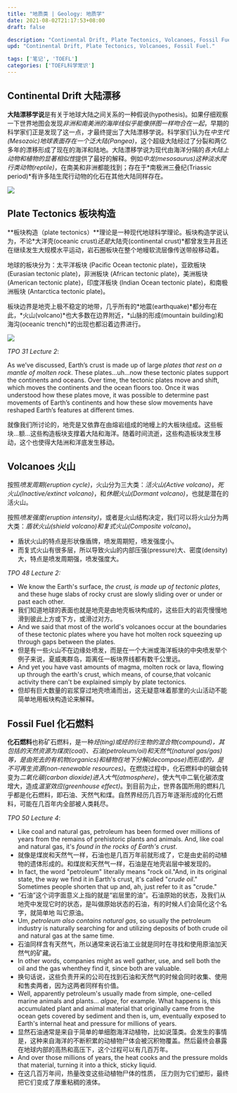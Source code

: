 ```yaml
---
title: "地质类 | Geology: 地质学"
date: 2021-08-02T21:17:53+08:00
draft: false

description: "Continental Drift, Plate Tectonics, Volcanoes, Fossil Fuel."
upd: "Continental Drift, Plate Tectonics, Volcanoes, Fossil Fuel."

tags: ['笔记', 'TOEFL']
categories: ['TOEFL科学常识']
---
```


<!--more-->

## Continental Drift 大陆漂移

**大陆漂移学说**是有关于地球大陆之间关系的一种假说(hypothesis)。如果仔细观察一下世界地图会发现*非洲和南美洲的海岸线似乎能像拼图一样吻合在一起*，早期的科学家们正是发现了这一点，才最终提出了大陆漂移学说。科学家们认为在*中生代(Mesozoic)*地球表面存在一个*泛大陆(Pangea)*，这个超级大陆经过了分裂和两亿多年的漂移形成了现在的海洋和陆地。大陆漂移学说为现代由海洋分隔的*各大陆上动物和植物的显著相似性*提供了最好的解释。例如*中龙(mesosaurus)*这种淡水*爬行类动物(reptile)*，在南美和非洲都能找到；存在于*南极洲三叠纪(Triassic period)*有许多陆生爬行动物的化石在其他大陆同样存在。

![](https://cdn.jsdelivr.net/gh/henrywu97/FigBed@master/Figs/20210816183556.jpg)

## Plate Tectonics 板块构造

**板块构造（plate tectonics）**理论是一种现代地球科学理论。板块构造学说认为，不论*大洋壳(oceanic crust)*还是*大陆壳(continental crust)*都曾发生并且还在继续发生大规模水平运动，岩石圈板块在整个地幔软流层像传送带般移动着。

地球的板块分为：太平洋板块 (Pacific Ocean tectonic plate)，亚欧板块 (Eurasian tectonic plate)，非洲板块 (African tectonic plate)，美洲板块 (American tectonic plate)，印度洋板块 (Indian Ocean tectonic plate)，和南极洲板块 (Antarctica tectonic plate)。

板块边界是地壳上极不稳定的地带，几乎所有的*地震(earthquake)*都分布在此，*火山(volcano)*也大多数在边界附近，*山脉的形成(mountain building)和海沟(oceanic trench)*的出现也都沿着边界进行。

![](https://cdn.jsdelivr.net/gh/henrywu97/FigBed@master/Figs/20210816184005.jpg)

*TPO 31 Lecture 2*:

As we’ve discussed, Earth’s crust is made up of large *plates that rest on a mantle of molten rock*. These plates…uh…now these tectonic plates support the continents and oceans. Over time, the tectonic plates move and shift, which moves the continents and the ocean floors too. Once it was understood how these plates move, it was possible to determine past movements of Earth’s continents and how these slow movements have reshaped Earth’s features at different times.

就像我们所讨论的，地壳是又依靠在由熔岩组成的地幔上的大板块组成。这些板块…额…这些构造板块支撑着大陆和海洋。随着时间流逝，这些构造板块发生移动，这个也使得大陆洲和洋底发生移动。

## Volcanoes 火山

按照*喷发周期(eruption cycle)*，火山分为三大类：*活火山(Active volcano)*，*死火山(Inactive/extinct volcano)*，和*休眠火山(Dormant volcano)*，也就是潜在的活火山。

按照*喷发强度(eruption intensity)*，或者是火山结构决定，我们可以将火山分为两大类：*盾状火山(shield volcano)*和*复式火山(Composite volcano)*。

- 盾状火山的特点是形状像盾牌，喷发周期短，喷发强度小。
- 而复式火山有很多层，所以导致火山的内部压强(pressure)大、密度(density)大，特点是喷发周期强，喷发强度大。

*TPO 48 Lecture 2:*

- We know the Earth's surface, *the crust, is made up of tectonic plates*, and these huge slabs of rocky crust are slowly sliding over or under or past each other.
- 我们知道地球的表面也就是地壳是由地壳板块构成的，这些巨大的岩壳慢慢地滑到彼此上方或下方，或滑过对方。
- And we said that most of the world's volcanoes occur at the boundaries of these tectonic plates where you have hot molten rock squeezing up through gaps between the plates.
- 但是有一些火山不在边缘处喷发，而是在一个大洲或海洋板块的中央喷发举个例子来说，夏威夷群岛，距离任一板块界线都有数千公里远。
- And yet you have vast amounts of magma, molten rock or lava, flowing up through the earth's crust, which means, of course,that volcanic activity there can't be explained simply by plate tectonics. 
- 但却有巨大数量的岩浆穿过地壳喷涌而出，这无疑意味着那里的火山活动不能简单地用板块构造论来解释。

## Fossil Fuel 化石燃料

**化石燃料**也称矿石燃料，是一种*烃(ting)*或烃的衍生物的混合物(compound)，其包括的天然资源为*煤炭(coal)、石油(petroleum/oil)和天然气(natural gas/gas)*等，是由死去的*有机物(organics)*和植物在地下*分解(decompose)*而形成的，是*不可再生资源(non-renewable resources)*。在燃烧过程中，化石燃料中的碳会转变为*二氧化碳(carbon dioxide)*进入*大气(atmosphere)*，使大气中二氧化碳浓度增大，造成*温室效应(greenhouse effect)*。到目前为止，世界各国所用的燃料几乎都是化石燃料，即石油、天然气和煤。自然界经历几百万年逐渐形成的化石燃料，可能在几百年内全部被人类耗尽。

*TPO 50 Lecture 4*:

- Like coal and natural gas, petroleum has been formed over millions of years from the remains of prehistoric plants and animals. And, like coal and natural gas, it's *found in the rocks of Earth's crust*.
- 就像是煤炭和天然气一样，石油也是几百万年前就形成了，它是由史前的动植物的遗体形成的。和煤炭和天然气一样，石油是在地壳岩层中被发现的。
- In fact, the word "petroleum" literally means "rock oil."And, in its original state, the way we find it in Earth's crust, it's called "*crude oil*." Sometimes people shorten that up and, ah, just refer to it as "crude." 
- “石油”这个词字面意义上指的就是“岩层里的油”。石油原始的状态，及我们从地壳中发现它时的状态，是叫做原始状态的石油，有的时候人们会简化这个名字，就简单地
    叫它原油。
- Um, *petroleum also contains natural gas*, so usually the petroleum industry is naturally searching for and utilizing deposits of both crude oil and natural gas at the same time. 
- 石油同样含有天然气，所以通常来说石油工业就是同时在寻找和使用原油加天然气的矿藏。
- In other words, companies might as well gather, use, and sell both the oil and the gas whenthey find it, since both are valuable. 
- 换句话说，这些负责开采的公司在找到石油和天然气的时候会同时收集、使用和售卖两者，因为这两者同样有价值。
- Well, apparently petroleum's usually made from simple, one-celled marine animals and plants... *algae*, for example. What happens is, this accumulated plant and animal material that originally came from the ocean gets covered by sediment and then is, um, eventually exposed to Earth's internal heat and pressure for millions of years. 
- 显然石油通常是来自于简单的单细胞海洋动植物，比如说藻类。会发生的事情是，这种来自海洋的不断积累的动植物尸体会被沉积物覆盖。然后最终会暴露在地球内部的高热和高压下，这个过程可以有几百万年。
- And over those millions of years, the heat cooks and the pressure molds that material, turning it into a thick, sticky liquid. 
- 在这几百万年间，热量改变这些动植物尸体的性质， 压力则为它们塑形，最终把它们变成了厚重粘稠的液体。
